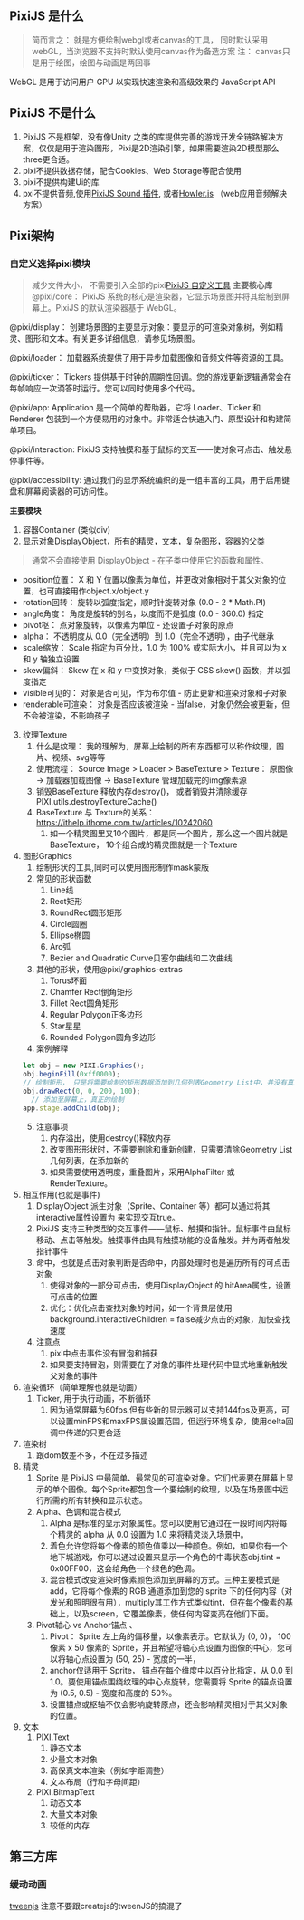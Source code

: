 ## PixiJS 是什么
> 简而言之： 就是方便绘制webgl或者canvas的工具， 同时默认采用webGL，当浏览器不支持时默认使用canvas作为备选方案
> 注： canvas只是用于绘图，绘图与动画是两回事

WebGL 是用于访问用户 GPU 以实现快速渲染和高级效果的 JavaScript API

## PixiJS 不是什么
1. PixiJS 不是框架，没有像Unity 之类的库提供完善的游戏开发全链路解决方案，仅仅是用于渲染图形，Pixi是2D渲染引擎，如果需要渲染2D模型那么three更合适。
2. pixi不提供数据存储，配合Cookies、Web Storage等配合使用
3. pixi不提供构建Ui的库
4. pxi不提供音频,使用[PixiJS Sound 插件](https://github.com/pixijs/sound), 或者[Howler.js](https://howlerjs.com/) （web应用音频解决方案）

## Pixi架构
### 自定义选择pixi模块
> 减少文件大小， 不需要引入全部的pixi[PixiJS 自定义工具](https://pixijs.io/customize/)
**主要核心库**
@pixi/core：	PixiJS 系统的核心是渲染器，它显示场景图并将其绘制到屏幕上。PixiJS 的默认渲染器基于 WebGL。

@pixi/display：	创建场景图的主要显示对象：要显示的可渲染对象树，例如精灵、图形和文本。有关更多详细信息，请参见场景图。

@pixi/loader：	加载器系统提供了用于异步加载图像和音频文件等资源的工具。

@pixi/ticker：	Tickers 提供基于时钟的周期性回调。您的游戏更新逻辑通常会在每帧响应一次滴答时运行。您可以同时使用多个代码。

@pixi/app:	Application 是一个简单的帮助器，它将 Loader、Ticker 和 Renderer 包装到一个方便易用的对象中。非常适合快速入门、原型设计和构建简单项目。

@pixi/interaction:	PixiJS 支持触摸和基于鼠标的交互——使对象可点击、触发悬停事件等。

@pixi/accessibility:	通过我们的显示系统编织的是一组丰富的工具，用于启用键盘和屏幕阅读器的可访问性。


**主要模块**

1. 容器Container (类似div) 
2. 显示对象DisplayObject，所有的精灵，文本，复杂图形，容器的父类
> 通常不会直接使用 DisplayObject - 在子类中使用它的函数和属性。
   + position位置：	X 和 Y 位置以像素为单位，并更改对象相对于其父对象的位置，也可直接用作object.x/object.y
   + rotation回转：	旋转以弧度指定，顺时针旋转对象 (0.0 - 2 * Math.PI)
   + angle角度：	角度是旋转的别名，以度而不是弧度 (0.0 - 360.0) 指定
   + pivot枢：	点对象旋转，以像素为单位 - 还设置子对象的原点
   + alpha：	不透明度从 0.0（完全透明）到 1.0（完全不透明），由子代继承
   + scale缩放：	Scale 指定为百分比，1.0 为 100% 或实际大小，并且可以为 x 和 y 轴独立设置
   + skew偏斜：	Skew 在 x 和 y 中变换对象，类似于 CSS skew() 函数，并以弧度指定
   + visible可见的：	对象是否可见，作为布尔值 - 防止更新和渲染对象和子对象
   + renderable可渲染：	对象是否应该被渲染 - 当false，对象仍然会被更新，但不会被渲染，不影响孩子
3. 纹理Texture
   1. 什么是纹理： 我的理解为，屏幕上绘制的所有东西都可以称作纹理，图片、视频、svg等等
   2. 使用流程： Source Image > Loader > BaseTexture > Texture： 原图像 -> 加载器加载图像 -> BaseTexture 管理加载完的img像素源
   3. 销毁BaseTexture 释放内存destroy()， 或者销毁并清除缓存PIXI.utils.destroyTextureCache()
   4. BaseTexture 与 Texture的关系： https://ithelp.ithome.com.tw/articles/10242060
      1. 如一个精灵图里又10个图片，都是同一个图片，那么这一个图片就是BaseTexture， 10个组合成的精灵图就是一个Texture
4. 图形Graphics
   1. 绘制形状的工具,同时可以使用图形制作mask蒙版
   2. 常见的形状函数
      1. Line线
      2. Rect矩形
      3. RoundRect圆形矩形
      4. Circle圆圈
      5. Ellipse椭圆
      6. Arc弧
      7. Bezier and Quadratic Curve贝塞尔曲线和二次曲线
   3. 其他的形状，使用@pixi/graphics-extras
      1. Torus环面
      2. Chamfer Rect倒角矩形
      3. Fillet Rect圆角矩形
      4. Regular Polygon正多边形
      5. Star星星
      6. Rounded Polygon圆角多边形
   4. 案例解释
    ```js
    let obj = new PIXI.Graphics();
    obj.beginFill(0xff0000);
    // 绘制矩形， 只是将需要绘制的矩形数据添加到几何列表Geometry List中，并没有真正的绘制
    obj.drawRect(0, 0, 200, 100);
      // 添加至屏幕上，真正的绘制
    app.stage.addChild(obj);
    ```
   5. 注意事项
      1. 内存溢出，使用destroy()释放内存
      2. 改变图形形状时，不需要删除和重新创建，只需要清除Geometry List几何列表，在添加新的
      3. 如果需要使用透明度，重叠图片，采用AlphaFilter 或 RenderTexture。
5. 相互作用(也就是事件)
   1. DisplayObject 派生对象（Sprite、Container 等）都可以通过将其interactive属性设置为 来实现交互true。
   2. PixiJS 支持三种类型的交互事件——鼠标、触摸和指针。鼠标事件由鼠标移动、点击等触发。触摸事件由具有触摸功能的设备触发。并为两者触发指针事件
   3. 命中，也就是点击对象判断是否命中，内部处理时也是遍历所有的可点击对象
      1. 使得对象的一部分可点击，使用DisplayObject 的 hitArea属性，设置可点击的位置
      2. 优化：优化点击查找对象的时间，如一个背景层使用background.interactiveChildren = false减少点击的对象，加快查找速度
   4. 注意点
      1. pixi中点击事件没有冒泡和捕获
      2. 如果要支持冒泡，则需要在子对象的事件处理代码中显式地重新触发父对象的事件
6. 渲染循环（简单理解也就是动画）
   1. Ticker, 用于执行动画，不断循环
      1. 因为通常屏幕为60fps,但有些新的显示器可以支持144fps及更高，可以设置minFPS和maxFPS属设置范围，但运行环境复杂，使用delta回调中传递的只更合适
7. 渲染树
   1. 跟dom数差不多，不在过多描述
8. 精灵
   1. Sprite 是 PixiJS 中最简单、最常见的可渲染对象。它们代表要在屏幕上显示的单个图像。每个Sprite都包含一个要绘制的纹理，以及在场景图中运行所需的所有转换和显示状态。
   2. Alpha、色调和混合模式
       1. Alpha 是标准的显示对象属性。您可以使用它通过在一段时间内将每个精灵的 alpha 从 0.0 设置为 1.0 来将精灵淡入场景中。
       2. 着色允许您将每个像素的颜色值乘以一种颜色。例如，如果你有一个地下城游戏，你可以通过设置来显示一个角色的中毒状态obj.tint = 0x00FF00，这会给角色一个绿色的色调。
       3. 混合模式改变渲染时像素颜色添加到屏幕的方式。三种主要模式是add，它将每个像素的 RGB 通道添加到您的 sprite 下的任何内容（对发光和照明很有用），multiply其工作方式类似tint，但在每个像素的基础上，以及screen，它覆盖像素，使任何内容变亮在他们下面。
   3. Pivot轴心 vs Anchor锚点 、
      1. Pivot： Sprite 左上角的偏移量，以像素表示。它默认为 (0, 0)， 100 像素 x 50 像素的 Sprite，并且希望将轴心点设置为图像的中心，您可以将轴心点设置为 (50, 25) - 宽度的一半，
      2. anchor仅适用于 Sprite， 锚点在每个维度中以百分比指定，从 0.0 到 1.0。要使用锚点围绕纹理的中心点旋转，您需要将 Sprite 的锚点设置为 (0.5, 0.5) - 宽度和高度的 50%。
      3. 设置锚点或枢轴不仅会影响旋转原点，还会影响精灵相对于其父对象的位置。
9. 文本
   1.  PIXI.Text
       1.  静态文本
       2.  少量文本对象
       3.  高保真文本渲染（例如字距调整）
       4.  文本布局（行和字母间距）
   2.  PIXI.BitmapText
       1.  动态文本
       2.  大量文本对象
       3.  较低的内存


## 第三方库
### 缓动动画
[tweenjs](https://github.com/tweenjs/tween.js/) 注意不要跟createjs的tweenJS的搞混了